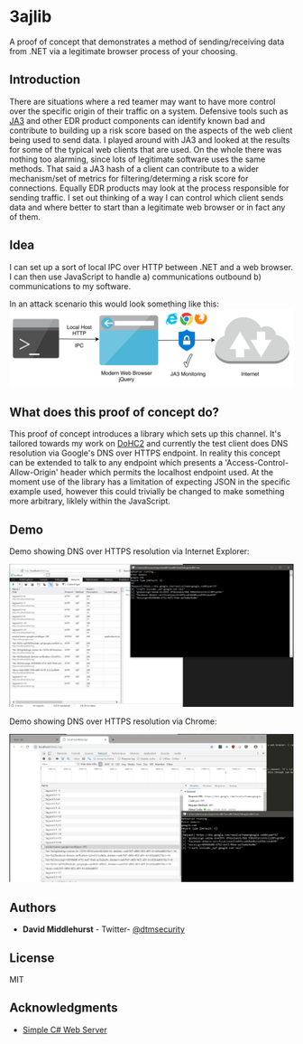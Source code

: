 # 3ajlib

A proof of concept that demonstrates a method of sending/receiving data from .NET via a legitimate browser process of your choosing.

## Introduction

There are situations where a red teamer may want to have more control over the specific origin of their traffic on a system. Defensive tools such as [JA3](https://github.com/salesforce/ja3) and other EDR product components can identify known bad and contribute to building up a risk score based on the aspects of the web client being used to send data. I played around with JA3 and looked at the results for some of the typical web clients that are used. On the whole there was nothing too alarming, since lots of legitimate software uses the same methods. That said a JA3 hash of a client can contribute to a wider mechanism/set of metrics for filtering/determing a risk score for connections. Equally EDR products may look at the process responsible for sending traffic. I set out thinking of a way I can control which client sends data and where better to start than a legitimate web browser or in fact any of them.

## Idea

I can set up a sort of local IPC over HTTP between .NET and a web browser. I can then use JavaScript to handle a) communications outbound b) communications to my software.

In an attack scenario this would look something like this:
![Diagram](3ajlib.png)

## What does this proof of concept do?

This proof of concept introduces a library which sets up this channel. It's tailored towards my work on [DoHC2](https://github.com/SpiderLabs/DoHC2) and currently the test client does DNS resolution via Google's DNS over HTTPS endpoint. In reality this concept can be extended to talk to any endpoint which presents a 'Access-Control-Allow-Origin' header which permits the localhost endpoint used. At the moment use of the library has a limitation of expecting JSON in the specific example used, however this could trivially be changed to make something more arbitrary, liklely within the JavaScript.

## Demo

Demo showing DNS over HTTPS resolution via Internet Explorer:

![IE](demo.png)

Demo showing DNS over HTTPS resolution via Chrome:

![Chrome](chrome.png)

## Authors

* **David Middlehurst** - Twitter- [@dtmsecurity](https://twitter.com/dtmsecurity)

## License

MIT

## Acknowledgments

* [Simple C# Web Server](https://codehosting.net/blog/BlogEngine/post/Simple-C-Web-Server)
